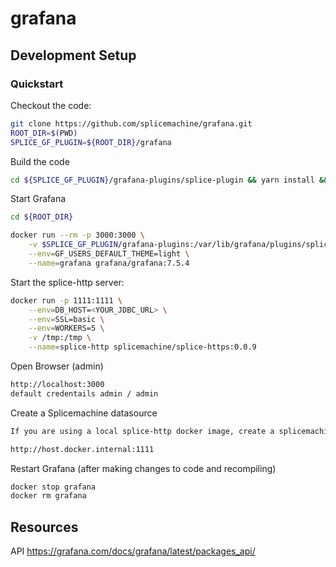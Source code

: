 # grafana

## Development Setup

### Quickstart

Checkout the code:

```bash
git clone https://github.com/splicemachine/grafana.git
ROOT_DIR=$(PWD)
SPLICE_GF_PLUGIN=${ROOT_DIR}/grafana
```

Build the code

```bash
cd ${SPLICE_GF_PLUGIN}/grafana-plugins/splice-plugin && yarn install && yarn dev
```

Start Grafana

```bash
cd ${ROOT_DIR}

docker run --rm -p 3000:3000 \
	-v $SPLICE_GF_PLUGIN/grafana-plugins:/var/lib/grafana/plugins/splicemachine \
	--env=GF_USERS_DEFAULT_THEME=light \
	--name=grafana grafana/grafana:7.5.4
```

Start the splice-http server:

```bash
docker run -p 1111:1111 \
	--env=DB_HOST=<YOUR_JDBC_URL> \
	--env=SSL=basic \
	--env=WORKERS=5 \
	-v /tmp:/tmp \
	--name=splice-http splicemachine/splice-https:0.0.9
```

Open Browser (admin)

```bash
http://localhost:3000
default credentails admin / admin
```

Create a Splicemachine datasource

```bash
If you are using a local splice-http docker image, create a splicemachine datasource where the url is:

http://host.docker.internal:1111	

```

Restart Grafana (after making changes to code and recompiling)

```bash
docker stop grafana
docker rm grafana
```

## Resources

API
https://grafana.com/docs/grafana/latest/packages_api/

